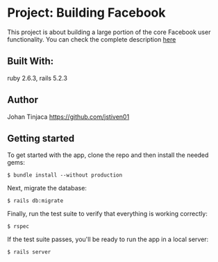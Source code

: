 # Project: Building Facebook
This project is about building a large portion of the core Facebook user functionality. You can check the complete description [here](https://www.theodinproject.com/courses/ruby-on-rails/lessons/final-project#project-building-facebook)

## Built With:
ruby 2.6.3, rails 5.2.3

## Author
Johan Tinjaca https://github.com/jstiven01

## Getting started

To get started with the app, clone the repo and then install the needed gems:

```
$ bundle install --without production
```

Next, migrate the database:

```
$ rails db:migrate
```

Finally, run the test suite to verify that everything is working correctly:

```
$ rspec
```

If the test suite passes, you'll be ready to run the app in a local server:

```
$ rails server
```